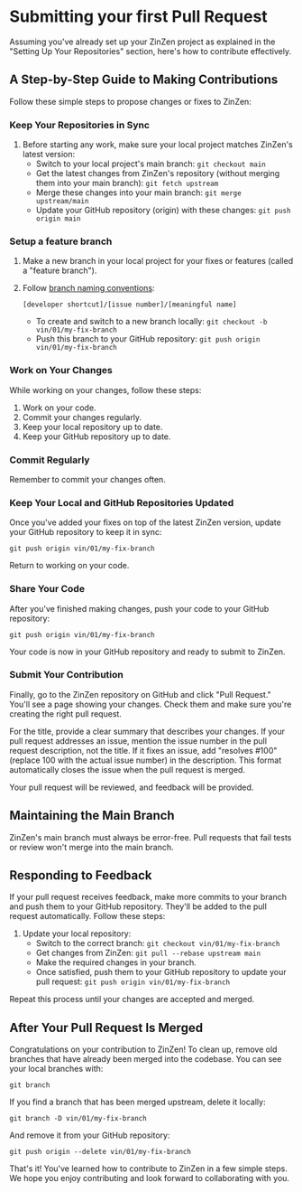 # Submitting your first Pull Request

Assuming you've already set up your ZinZen project as explained in the "Setting Up Your Repositories" section, here's how to contribute effectively.

## A Step-by-Step Guide to Making Contributions

Follow these simple steps to propose changes or fixes to ZinZen:

### Keep Your Repositories in Sync

1. Before starting any work, make sure your local project matches ZinZen's latest version:
   - Switch to your local project's main branch:
     `git checkout main`
   - Get the latest changes from ZinZen's repository (without merging them into your main branch):
     `git fetch upstream`
   - Merge these changes into your main branch:
     `git merge upstream/main`
   - Update your GitHub repository (origin) with these changes:
     `git push origin main`

### Setup a feature branch

1. Make a new branch in your local project for your fixes or features (called a "feature branch").
2. Follow [branch naming conventions](./conventions/git.md):

   `[developer shortcut]/[issue number]/[meaningful name]`

   - To create and switch to a new branch locally:
     `git checkout -b vin/01/my-fix-branch`
   - Push this branch to your GitHub repository:
     `git push origin vin/01/my-fix-branch`

### Work on Your Changes

While working on your changes, follow these steps:

1. Work on your code.
2. Commit your changes regularly.
3. Keep your local repository up to date.
4. Keep your GitHub repository up to date.

### Commit Regularly

Remember to commit your changes often.

### Keep Your Local and GitHub Repositories Updated

Once you've added your fixes on top of the latest ZinZen version, update your GitHub repository to keep it in sync:

`git push origin vin/01/my-fix-branch`

Return to working on your code.

### Share Your Code

After you've finished making changes, push your code to your GitHub repository:

`git push origin vin/01/my-fix-branch`

Your code is now in your GitHub repository and ready to submit to ZinZen.

### Submit Your Contribution

Finally, go to the ZinZen repository on GitHub and click "Pull Request." You'll see a page showing your changes. Check them and make sure you're creating the right pull request.

For the title, provide a clear summary that describes your changes. If your pull request addresses an issue, mention the issue number in the pull request description, not the title. If it fixes an issue, add "resolves #100" (replace 100 with the actual issue number) in the description. This format automatically closes the issue when the pull request is merged.

Your pull request will be reviewed, and feedback will be provided.

## Maintaining the Main Branch

ZinZen's main branch must always be error-free. Pull requests that fail tests or review won't merge into the main branch.

## Responding to Feedback

If your pull request receives feedback, make more commits to your branch and push them to your GitHub repository. They'll be added to the pull request automatically. Follow these steps:

1. Update your local repository:
   - Switch to the correct branch:
     `git checkout vin/01/my-fix-branch`
   - Get changes from ZinZen:
     `git pull --rebase upstream main`
   - Make the required changes in your branch.
   - Once satisfied, push them to your GitHub repository to update your pull request:
     `git push origin vin/01/my-fix-branch`

Repeat this process until your changes are accepted and merged.

## After Your Pull Request Is Merged

Congratulations on your contribution to ZinZen! To clean up, remove old branches that have already been merged into the codebase. You can see your local branches with:

`git branch`

If you find a branch that has been merged upstream, delete it locally:

`git branch -D vin/01/my-fix-branch`

And remove it from your GitHub repository:

`git push origin --delete vin/01/my-fix-branch`

That's it! You've learned how to contribute to ZinZen in a few simple steps. We hope you enjoy contributing and look forward to collaborating with you.
